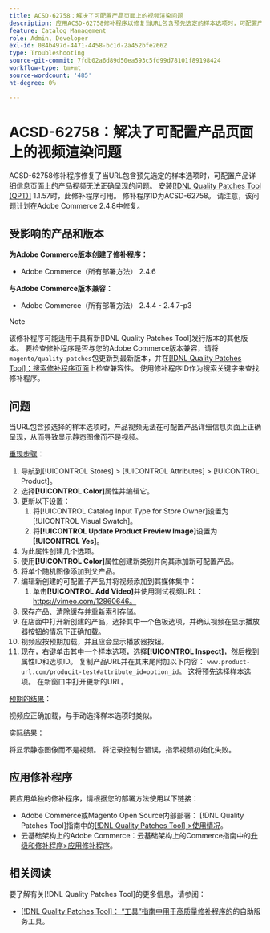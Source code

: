 ```yaml
---
title: ACSD-62758：解决了可配置产品页面上的视频渲染问题
description: 应用ACSD-62758修补程序以修复当URL包含预先选定的样本选项时，可配置产品详细信息页面上的产品视频无法正确呈现的Adobe Commerce问题。
feature: Catalog Management
role: Admin, Developer
exl-id: 084b497d-4471-4458-bc1d-2a452bfe2662
type: Troubleshooting
source-git-commit: 7fdb02a6d89d50ea593c5fd99d78101f89198424
workflow-type: tm+mt
source-wordcount: '485'
ht-degree: 0%

---
```


# ACSD-62758：解决了可配置产品页面上的视频渲染问题

ACSD-62758修补程序修复了当URL包含预先选定的样本选项时，可配置产品详细信息页面上的产品视频无法正确呈现的问题。 安装[[!DNL Quality Patches Tool (QPT)]](/help/tools/quality-patches-tool/quality-patches-tool-to-self-serve-quality-patches.md) 1.1.57时，此修补程序可用。 修补程序ID为ACSD-62758。 请注意，该问题计划在Adobe Commerce 2.4.8中修复。

## 受影响的产品和版本

**为Adobe Commerce版本创建了修补程序：**

* Adobe Commerce（所有部署方法） 2.4.6

**与Adobe Commerce版本兼容：**

* Adobe Commerce（所有部署方法） 2.4.4 - 2.4.7-p3

>[!NOTE]
>
>该修补程序可能适用于具有新[!DNL Quality Patches Tool]发行版本的其他版本。 要检查修补程序是否与您的Adobe Commerce版本兼容，请将`magento/quality-patches`包更新到最新版本，并在[[!DNL Quality Patches Tool]：搜索修补程序页面](https://experienceleague.adobe.com/tools/commerce-quality-patches/index.html)上检查兼容性。 使用修补程序ID作为搜索关键字来查找修补程序。

## 问题

当URL包含预选择的样本选项时，产品视频无法在可配置产品详细信息页面上正确呈现，从而导致显示静态图像而不是视频。

<u>重现步骤</u>：

1. 导航到[!UICONTROL Stores] > [!UICONTROL Attributes] > [!UICONTROL Product]。
1. 选择&#x200B;**[!UICONTROL Color]**&#x200B;属性并编辑它。
1. 更新以下设置：
   1. 将[!UICONTROL Catalog Input Type for Store Owner]设置为[!UICONTROL Visual Swatch]。
   1. 将&#x200B;**[!UICONTROL Update Product Preview Image]**&#x200B;设置为&#x200B;**[!UICONTROL Yes]**。
1. 为此属性创建几个选项。
1. 使用&#x200B;**[!UICONTROL Color]**&#x200B;属性创建新类别并向其添加新可配置产品。
1. 将单个随机图像添加到父产品。
1. 编辑新创建的可配置子产品并将视频添加到其媒体集中：
   1. 单击&#x200B;**[!UICONTROL Add Video]**&#x200B;并使用测试视频URL： https://vimeo.com/12860646。
1. 保存产品、清除缓存并重新索引存储。
1. 在店面中打开新创建的产品，选择其中一个色板选项，并确认视频在显示播放器按钮的情况下正确加载。
1. 视频应按预期加载，并且应会显示播放器按钮。
1. 现在，右键单击其中一个样本选项，选择&#x200B;**[!UICONTROL Inspect]**，然后找到属性ID和选项ID。 复制产品URL并在其末尾附加以下内容： `www.product-url.com/producit-test#attribute_id=option_id`。 这将预先选择样本选项。 在新窗口中打开更新的URL。

<u>预期的结果</u>：

视频应正确加载，与手动选择样本选项时类似。

<u>实际结果</u>：

将显示静态图像而不是视频。 将记录控制台错误，指示视频初始化失败。

## 应用修补程序

要应用单独的修补程序，请根据您的部署方法使用以下链接：

* Adobe Commerce或Magento Open Source内部部署： [!DNL Quality Patches Tool]指南中的[[!DNL Quality Patches Tool] >使用情况](/help/tools/quality-patches-tool/usage.md)。
* 云基础架构上的Adobe Commerce：云基础架构上的Commerce指南中的[升级和修补程序>应用修补程序](https://experienceleague.adobe.com/docs/commerce-cloud-service/user-guide/develop/upgrade/apply-patches.html)。


## 相关阅读

要了解有关[!DNL Quality Patches Tool]的更多信息，请参阅：

* [[!DNL Quality Patches Tool]： “工具”指南中用于高质量修补程序的](/help/tools/quality-patches-tool/quality-patches-tool-to-self-serve-quality-patches.md)的自助服务工具。

